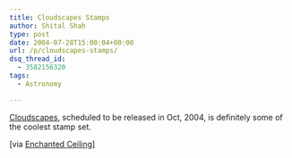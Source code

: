 ```yaml
---
title: Cloudscapes Stamps
author: Shital Shah
type: post
date: 2004-07-28T15:00:04+00:00
url: /p/cloudscapes-stamps/
dsq_thread_id:
  - 3582156320
tags:
  - Astronomy

---
```

<a href="http://shop.usps.com/cgi-bin/vsbv/postal_store_non_ssl/browse_content/stampReleaseDisplay.jsp?OID=8522" target="new">Cloudscapes</a>, scheduled to be released in Oct, 2004, is definitely some of the coolest stamp set.

[via <a href="http://www.enchantedceiling.com/notes?nid=19" target="new">Enchanted Ceiling</a>]